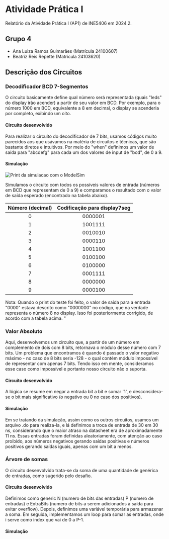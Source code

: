 # Atividade Prática I

Relatório da Atividade Prática I (AP1) de INE5406 em 2024.2. 

## Grupo 4

- Ana Luiza Ramos Guimarães (Matrícula 24100607)
- Beatriz Reis Repette (Matrícula 24103620)

## Descrição dos Circuitos

### Decodificador BCD 7-Segmentos

O circuito basicamente define qual número será representada (quais "leds" do display irão acender) a partir de seu valor em BCD. Por exemplo, para o número 1000 em BCD, equivalente a 8 em decimal, o display se acenderia por completo, exibindo um oito.

#### Circuito desenvolvido

Para realizar o circuito do decodificador de 7 bits, usamos códigos muito parecidos aos que usávamos na matéria de circuitos e técnicas, que são bastante diretos e intuitivos. Por meio do "when" definimos um valor de saída para "abcdefg" para cada um dos valores de input de "bcd", de 0 a 9.

#### Simulação

![Print da simulacao com o ModelSim](https://drive.google.com/file/d/1AYhFOqVPcpxg3cZnUO3Wlb3olO98-GNB/view?usp=drive_link)

Simulamos o circuito com todos os possíveis valores de entrada (números em BCD que representam de 0 a 9) e comparamos o resultado com o valor de saída esperado (encontrado na tabela abaixo).

| Número (decimal) | Codificação para display7seg |
|:-:|:-:|
| 0 | 0000001 |
| 1 | 1001111 |
| 2 | 0010010 |
| 3 | 0000110 |
| 4 | 1001100 |
| 5 | 0100100 |
| 6 | 0100000 |
| 7 | 0001111 |
| 8 | 0000000 |
| 9 | 0000100 |

Nota: Quando o print do teste foi feito, o valor de saída para a entrada "0000" estava descrito como "0000000" no código, que na verdade representa o número 8 no display. Isso foi posteriormente corrigido, de acordo com a tabela acima.
"
### Valor Absoluto

Aqui, desenvolvemos um circuito que, a partir de um número em complemento de dois com 8 bits, retornava o módulo desse número com 7 bits. Um problema que encontramos é quando é passado o valor negativo máximo - no caso de 8 bits seria -128 - o qual contém módulo impossível de representar com apenas 7 bits. Tendo isso em mente, consideramos esse caso como impossível e portanto nosso circuito não o suporta.

#### Circuito desenvolvido

A lógica se resume em negar a entrada bit a bit e somar '1', e desconsidera-se o bit mais significativo (o negativo ou 0 no caso dos positivos).

#### Simulação

Em se tratando da simulação, assim como os outros circuitos, usamos um arquivo .do para realiza-la, e lá definimos a troca de entrada de 30 em 30 ns, considerando que o maior atraso na datasheet era de aproximadamente 11 ns. Essas entradas foram definidas aleatoriamente, com atenção ao caso proibido, aos números negativos gerando saídas positivas e números positivos gerando saídas iguais, apenas com um bit a menos.


### Árvore de somas

O circuito desenvolvido trata-se da soma de uma quantidade de genérica de entradas, como sugerido pelo desafio.

#### Circuito desenvolvido

Definimos como generic N (numero de bits das entradas) P (numero de entradas) e ExtraBits (numero de bits a serem adicionados à saída para evitar overflow). Depois, definimos uma variável temporária para armazenar a soma. Em seguida, implementamos um loop para somar as entradas, onde i serve como index que vai de 0 a P-1.

#### Simulação


